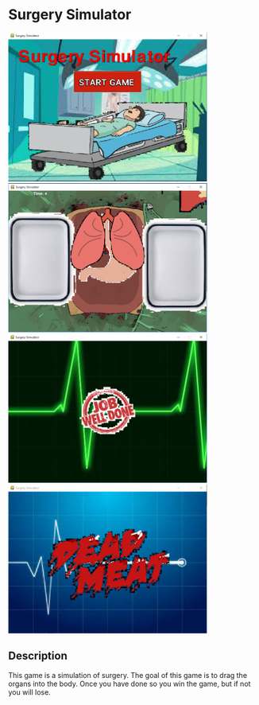 # Surgery Simulator
<img Src="https://github.com/ahuang7101/pyGame-Surgery-Simulator/blob/master/title%20screen.PNG" width=400 height=300>
<img Src="https://github.com/ahuang7101/pyGame-Surgery-Simulator/blob/master/Capture2.PNG" width=400 height=300>
<img Src="https://github.com/ahuang7101/pyGame-Surgery-Simulator/blob/master/Capture3.PNG" width=400 height=300>
<img Src="https://github.com/ahuang7101/pyGame-Surgery-Simulator/blob/master/Capture4.PNG" width=400 height=300>
<h2> Description </h2>
<p> This game is a simulation of surgery. The goal of this game is to drag the organs into the body. Once you have done so you win the game, but if not you will lose.</p>
